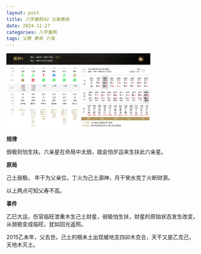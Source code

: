 ```yaml
---
layout: post
title: 八字案例42 父亲寿命
date: 2024-11-27
categories: 八字案例
tags: 父寿 寿命 六亲
---
```


<img src="/images/bazi-example/bazi-example-42.png" width="75%">

**规律**

弱极则怕生扶。六亲星在命局中太弱，就会怕岁运来生扶此六亲星。

**原局**

己土弱极。
年干为父亲位，丁火为己土源神，月干癸水克丁火断财源。

以上两点可知父寿不高。

**事件**

乙巳大运，伤官临旺泄重木生己土财星，弱极怕生扶，财星的原始状态发生改变，从弱极变成临旺，犹如回光返照。

2015乙未年，父去世。己土的根未土出现被地支四卯木克合，天干又是乙克己，天地木灭土。
